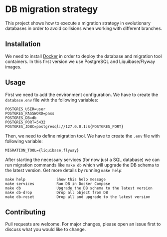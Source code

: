 # DB migration strategy

This project shows how to execute a migration strategy in evolutionary databases in order to avoid collisions when working with different branches.

## Installation

We need to install [Docker](https://docs.docker.com/get-docker/) in order to deploy the database and migration tool containers. In this first version we use PostgreSQL and Liquibase/Flyway images.

## Usage

First we need to add the environment configuration. We have to create the `database.env` file with the following variables:

```
POSTGRES_USER=user
POSTGRES_PASSWORD=pass
POSTGRES_DB=db
POSTGRES_PORT=5432
POSTGRES_JDBC=postgresql://127.0.0.1:${POSTGRES_PORT}
```

Then, we need to define migration tool. We have to create the `.env` file with following variable:

```
MIGRATION_TOOL={liquibase,flyway}
```

After starting the necessary services (for now just a SQL database) we can run migration commands like `make db` which will upgrade the DB schema to the latest version. Get more details by running `make help`: 

```
make help              Show this help message
make services          Run DB in Docker Compose
make db                Upgrade the DB schema to the latest version
make db-drop           Drop all object from DB
make db-reset          Drop all and upgrade to the latest version
```

## Contributing
Pull requests are welcome. For major changes, please open an issue first to discuss what you would like to change.
